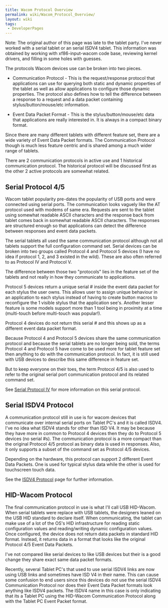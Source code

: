 ```yaml
---
title: Wacom Protocol Overview
permalink: wiki/Wacom_Protocol_Overview/
layout: wiki
tags:
 - DeveloperPages
---
```


Note: The original author of this page was late to the tablet party.
I've never worked with a serial tablet or an serial ISDV4 tablet. This
information was obtained by working with xf86-input-wacom code base,
reviewing kernel drivers, and filling in some holes with guesses.

The protocols Wacom devices use can be broken into two pieces.

-   Communication Protocol - This is the request/response protocol that
    applications can use for querying both static and dynamic properties
    of the tablet as well as allow applications to configure those
    dynamic properties. The protocol also defines how to tell the
    difference between a response to a request and a data packet
    containing stylus/button/mouse/etc information.

<!-- -->

-   Event Data Packet Format - This is the stylus/button/mouse/etc data
    that applications are really interested in. It is always in a
    compact binary format.

Since there are many different tablets with different feature set, there
are a wide variety of Event Data Packet formats. The Communication
Protocol though is much less feature centric and is shared among a much
wider range of tablets.

There are 2 communication protocols in active use and 1 historical
communication protocol. The historical protocol will be discussed first
as the other 2 active protocols are somewhat related.

Serial Protocol 4/5
-------------------

Wacom tablet popularity pre-dates the popularity of USB ports and were
connected using serial ports. The communication looks vaguely like the
AT protocol used with modems of same era. Requests are sent to the
tablet using somewhat readable ASCII characters and the response back
from tablet comes back in somewhat readable ASCII characters. The
responses are structured enough so that applications can detect the
difference between responses and event data packets.

The serial tablets all used the same communication protocol although not
all tablets support the full configuration command set. Serial devices
can be broken into two groups called Protocol 4 and Protocol 5 devices
(I have no idea if protocol 1, 2, and 3 existed in the wild). These are
also often referred to as Protocol IV and Protocol V.

The difference between those two "protocols" lies in the feature set of
the tablets and not really in how they communicate to applications.

Protocol 5 devices return a unique serial \# inside the event data
packet for each stylus the user owns. This allows user to assign unique
behaviour in an application to each stylus instead of having to create
button macros to reconfigure the 1 visible stylus that the application
see's. Another lesser feature is some models support more than 1 tool
being in proximity at a time (multi-touch before multi-touch was
popular!).

Protocol 4 devices do not return this serial \# and this shows up as a
different event data packet format.

Because Protocol 4 and Protocol 5 devices share the same communication
protocol and because the serial tablets are no longer being sold, the
terms Protocol 4 and Protocol 5 have come to be used more for tablet
feature set then anything to do with the communication protocol. In
fact, it is still used with USB devices to describe this same difference
in feature set.

But to keep everyone on their toes, the term Protocol 4/5 is also used
to refer to the original serial port communication protocol and its
related command set.

See [Serial Protocol IV](/wiki/Serial_Protocol_IV "wikilink") for more
information on this serial protocol.

Serial ISDV4 Protocol
---------------------

A communication protocol still in use is for wacom devices that
communicate over internal serial ports on Tablet PC's and it is called
ISDV4. I've no idea what ISDV4 stands for other than ISD V4. It may be
because they have more in common to Protocol 4 devices then they do to
Protocol 5 devices (no serial \#s). The communication protocol is a more
compact than the original Protocol 4/5 protocol as binary data is used
in responses. Also, it only supports a subset of the command set as
Protocol 4/5 devices.

Depending on the hardware, this protocol can support 2 different Event
Data Packets. One is used for typical stylus data while the other is
used for touchscreen touch data.

See the [ISDV4 Protocol](/wiki/ISDV4_Protocol "wikilink") page for further
information.

HID-Wacom Protocol
------------------

The final communication protocol in use is what I'll call USB HID-Wacom.
When serial tablets were replace with USB tablets, the designers leaned
on the USB HID standard to declare itself. When communicating, the
tablet can make use of a lot of the OS's HID infrastructure for reading
static configuration values and reading/writing dynamic configuration
values. Once configured, the device does not return data packets in
standard HID format. Instead, it returns data in a format that looks
like the original Protocol 4/5 Event Data Packets.

I've not compared like serial devices to like USB devices but their is a
good change they share exact same data packet formats.

Recently, several Tablet PC's that used to use serial ISDV4 links are
now using USB links and sometimes have ISD V4 in their name. This can
cause some confusion to end users since this devices do not use the
serial ISDV4 Communication Protocol nor does their Event Data Packet
formats look anything like ISDV4 packets. The ISDV4 name in this case is
only indicating that its a Tablet PC using the HID-Wacom Communication
Protocol along with the Tablet PC Event Packet format.
